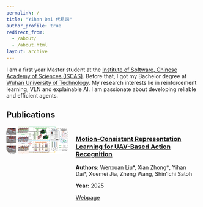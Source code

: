 ```yaml
---
permalink: /
title: "Yihan Dai 代易函"
author_profile: true
redirect_from: 
  - /about/
  - /about.html
layout: archive
---
```


I am a first year Master student at the [Institute of Software, Chinese Academy of Sciences (ISCAS)](http://www.iscas.ac.cn). Before that, I got my Bachelor degree at [Wuhan University of Technology](https://www.whut.edu.cn). My research interests lie in reinforcement learning, VLN and explainable AI. I am passionate about developing reliable and efficient agents.

## Publications

<div style="display: flex; align-items: flex-start; gap: 20px;">

  <!-- Left Side: Image -->
  <div style="flex: 1; max-width: 40%;">
    <img src="images/StaRNet-1.png" 
         alt="StaRNet framework" 
         style="width: 100%; border-radius: 15px;">
  </div>

  <!-- Right Side: Text -->
  <div style="flex: 2;">
  
  ### [Motion-Consistent Representation Learning for UAV-Based Action Recognition](https://ieeexplore.ieee.org/document/11122427/)

  **Authors:** Wenxuan Liu\*, Xian Zhong†, Yihan Dai\*, Xuemei Jia, Zheng Wang, Shin’ichi Satoh  

  **Year:** 2025  

  [Webpage](https://ieeexplore.ieee.org/document/11122427/)

  </div>

</div>

